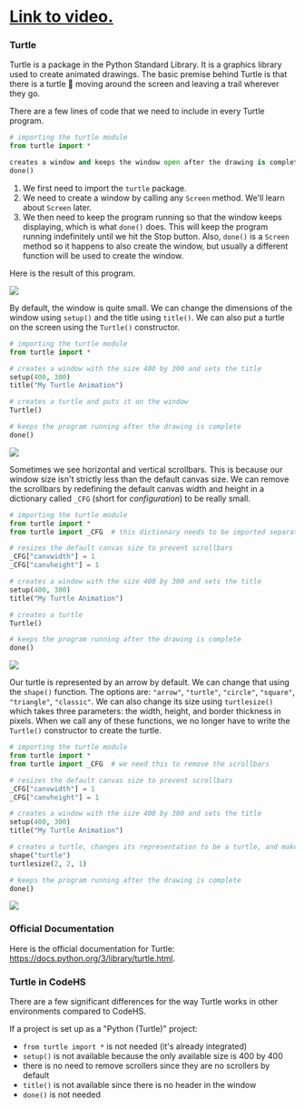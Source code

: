 # [Link to video.](https://www.youtube.com/watch?v=lLGbfdw7lUk&list=PLVD25niNi0BkyCc47RgZHKnmIh6nsupN7)

### Turtle

Turtle is a package in the Python Standard Library. It is a graphics library used to create animated drawings. The basic premise behind Turtle is that there is a turtle 🐢 moving around the screen and leaving a trail wherever they go.

There are a few lines of code that we need to include in every Turtle program.

```python
# importing the turtle module
from turtle import *

creates a window and keeps the window open after the drawing is complete
done()
```

1. We first need to import the `turtle` package.
2. We need to create a window by calling any `Screen` method. We'll learn about `Screen` later.
3. We then need to keep the program running so that the window keeps displaying, which is what `done()` does. This will keep the program running indefinitely until we hit the Stop button. Also, `done()` is a `Screen` method so it happens to also create the window, but usually a different function will be used to create the window.

Here is the result of this program.

![](../Images/Turtle_Basics_1.png)

By default, the window is quite small. We can change the dimensions of the window using `setup()` and the title using `title()`. We can also put a turtle on the screen using the `Turtle()` constructor.

```python
# importing the turtle module
from turtle import *

# creates a window with the size 400 by 300 and sets the title
setup(400, 300)
title("My Turtle Animation")

# creates a turtle and puts it on the window
Turtle()

# keeps the program running after the drawing is complete
done()
```

![](../Images/Turtle_Title.png)

Sometimes we see horizontal and vertical scrollbars. This is because our window size isn't strictly less than the default canvas size. We can remove the scrollbars by redefining the default canvas width and height in a dictionary called `_CFG` (short for *configuration*) to be really small. 

```python
# importing the turtle module
from turtle import *
from turtle import _CFG  # this dictionary needs to be imported separately

# resizes the default canvas size to prevent scrollbars
_CFG["canvwidth"] = 1 
_CFG["canvheight"] = 1

# creates a window with the size 400 by 300 and sets the title
setup(400, 300)
title("My Turtle Animation")

# creates a turtle
Turtle()

# keeps the program running after the drawing is complete
done()
```

![](../Images/Turtle_No_Scrollbars.png)

Our turtle is represented by an arrow by default. We can change that using the `shape()` function. The options are: `"arrow"`, `"turtle"`, `"circle"`, `"square"`, `"triangle"`, `"classic"`. We can also change its size using `turtlesize()` which takes three parameters: the width, height, and border thickness in pixels. When we call any of these functions, we no longer have to write the `Turtle()` constructor to create the turtle.

```python
# importing the turtle module
from turtle import *
from turtle import _CFG  # we need this to remove the scrollbars

# resizes the default canvas size to prevent scrollbars
_CFG["canvwidth"] = 1 
_CFG["canvheight"] = 1

# creates a window with the size 400 by 300 and sets the title
setup(400, 300)
title("My Turtle Animation")

# creates a turtle, changes its representation to be a turtle, and makes it bigger
shape("turtle")
turtlesize(2, 2, 1)

# keeps the program running after the drawing is complete
done()
```

![](../Images/Turtle_Shape.png)

### Official Documentation

Here is the official documentation for Turtle: https://docs.python.org/3/library/turtle.html.


### Turtle in CodeHS

There are a few significant differences for the way Turtle works in other environments compared to CodeHS.

If a project is set up as a "Python (Turtle)" project:

* `from turtle import *` is not needed (it's already integrated)
* `setup()` is not available because the only available size is 400 by 400
*  there is no need to remove scrollers since they are no scrollers by default
* `title()` is not available since there is no header in the window
* `done()` is not needed
